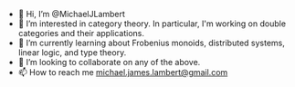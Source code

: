 - 👋 Hi, I’m @MichaelJLambert
- 👀 I’m interested in category theory. In particular, I'm working on double categories and their applications.
- 🌱 I’m currently learning about Frobenius monoids, distributed systems, linear logic, and type theory.
- 💞️ I’m looking to collaborate on any of the above.
- 📫 How to reach me michael.james.lambert@gmail.com

<!---
MichaelJLambert/MichaelJLambert is a ✨ special ✨ repository because its `README.md` (this file) appears on your GitHub profile.
You can click the Preview link to take a look at your changes.
--->
